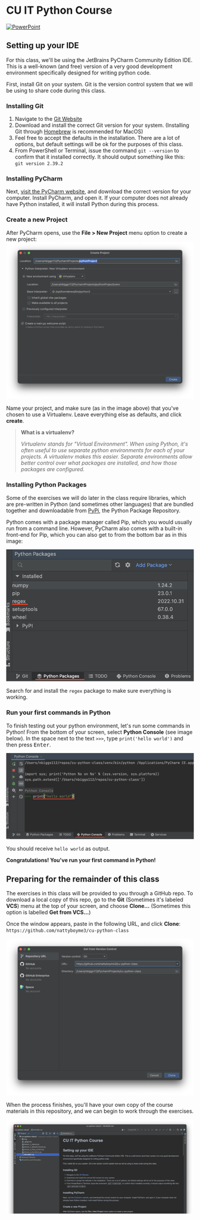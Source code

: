 # CU IT Python Course

[![PowerPoint]][PowerPoint_Link]   

## Setting up your IDE
For this class, we'll be using the JetBrains PyCharm Community Edition IDE. This is a well-known (and free) version of a 
very good development environment specifically designed for writing python code.

First, install Git on your system. Git is the version control system that we will be using to share code during this class.

### Installing Git

1. Navigate to the [Git Website](https://git-scm.com/download)
2. Download and install the correct Git version for your system. (Installing Git through [Homebrew](http://brew.sh) is recommended for MacOS)
3. Feel free to accept the defaults in the installation. There are a lot of options, but default settings will be ok for the purposes of this class.
4. From PowerShell or Terminal, issue the command `git --version` to confirm that it installed correctly. It should output something like this: `git version 2.39.2`

### Installing PyCharm

Next, [visit the PyCharm website](https://www.jetbrains.com/pycharm/download/), and download the correct version for your computer. Install PyCharm, and open it. If your computer does not already have Python installed, it will install Python during this process.

### Create a new Project

After PyCharm opens, use the **File > New Project** menu option to create a new project: 
![](img/python_project.png "pycharm new project window")

Name your project, and make sure (as in the image above) that you've chosen to use a Virtualenv. 
Leave everything else as defaults, and click **create**.

> **What is a virtualenv?** 
> 
> _Virtualenv stands for "Virtual Environment". When using Python, it's often useful to use separate python environments_
> _for each of your projects. A virtualenv makes this easier. Separate environments allow better control_ 
> _over what packages are installed, and how those packages are configured._

### Installing Python Packages

Some of the exercises we will do later in the class require libraries, which are pre-written in Python 
(and sometimes other languages) that are bundled together and downloadable from [PyPi](http://pypi.org), 
the Python Package Repository.

Python comes with a package manager called Pip, which you would usually run from a command line.
However, PyCharm also comes with a built-in front-end for Pip, which you can also get to from the bottom bar as in this image:

![](img/python_packages.png "pycharm python packages window")

Search for and install the `regex` package to make sure everything is working. 

### Run your first commands in Python

To finish testing out your python environment, let's run some commands in Python! 
From the bottom of your screen, select **Python Console** (see image below). 
In the space next to the text `>>>`, type `print('hello world')` and then press <kbd>Enter</kbd>. 

![](img/python_console.png "pycharm python console")

You should receive `hello world` as output. 

**Congratulations! You've run your first command in Python!**


## Preparing for the remainder of this class

The exercises in this class will be provided to you through a GitHub repo. To download a local copy of this repo, 
go to the **Git** (Sometimes it's labeled **VCS**) menu at the top of your screen, and choose **Clone...** (Sometimes this option is labelled **Get from VCS...**)

Once the window appears, paste in the following URL, and click **Clone**: 
`https://github.com/nattyboyme3/cu-python-class`

![](img/git_clone.png "clone the github repo")

When the process finishes, you'll have your own copy of the course materials in this repository, and we can begin to work through the exercises.

![](img/cloned_project.png "cloned github project")

[PowerPoint]: https://img.shields.io/badge/Go%20to%20PowerPoint-Lesson%201-blue
[PowerPoint_link]: https://docs.google.com/presentation/d/1iz1AdEnwt2QAPHibHvsBdiVCJdri3XNnTT59F4SdK4A/edit?usp=sharing
